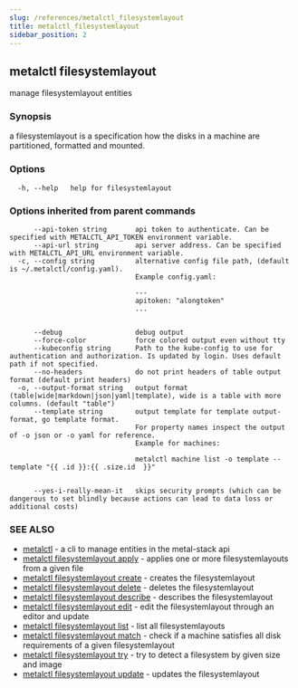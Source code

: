 ```yaml
---
slug: /references/metalctl_filesystemlayout
title: metalctl_filesystemlayout
sidebar_position: 2
---
```


## metalctl filesystemlayout

manage filesystemlayout entities

### Synopsis

a filesystemlayout is a specification how the disks in a machine are partitioned, formatted and mounted.

### Options

```
  -h, --help   help for filesystemlayout
```

### Options inherited from parent commands

```
      --api-token string       api token to authenticate. Can be specified with METALCTL_API_TOKEN environment variable.
      --api-url string         api server address. Can be specified with METALCTL_API_URL environment variable.
  -c, --config string          alternative config file path, (default is ~/.metalctl/config.yaml).
                               Example config.yaml:
                               
                               ---
                               apitoken: "alongtoken"
                               ...
                               
                               
      --debug                  debug output
      --force-color            force colored output even without tty
      --kubeconfig string      Path to the kube-config to use for authentication and authorization. Is updated by login. Uses default path if not specified.
      --no-headers             do not print headers of table output format (default print headers)
  -o, --output-format string   output format (table|wide|markdown|json|yaml|template), wide is a table with more columns. (default "table")
      --template string        output template for template output-format, go template format.
                               For property names inspect the output of -o json or -o yaml for reference.
                               Example for machines:
                               
                               metalctl machine list -o template --template "{{ .id }}:{{ .size.id  }}"
                               
                               
      --yes-i-really-mean-it   skips security prompts (which can be dangerous to set blindly because actions can lead to data loss or additional costs)
```

### SEE ALSO

* [metalctl](./metalctl.md)	 - a cli to manage entities in the metal-stack api
* [metalctl filesystemlayout apply](./metalctl_filesystemlayout_apply.md)	 - applies one or more filesystemlayouts from a given file
* [metalctl filesystemlayout create](./metalctl_filesystemlayout_create.md)	 - creates the filesystemlayout
* [metalctl filesystemlayout delete](./metalctl_filesystemlayout_delete.md)	 - deletes the filesystemlayout
* [metalctl filesystemlayout describe](./metalctl_filesystemlayout_describe.md)	 - describes the filesystemlayout
* [metalctl filesystemlayout edit](./metalctl_filesystemlayout_edit.md)	 - edit the filesystemlayout through an editor and update
* [metalctl filesystemlayout list](./metalctl_filesystemlayout_list.md)	 - list all filesystemlayouts
* [metalctl filesystemlayout match](./metalctl_filesystemlayout_match.md)	 - check if a machine satisfies all disk requirements of a given filesystemlayout
* [metalctl filesystemlayout try](./metalctl_filesystemlayout_try.md)	 - try to detect a filesystem by given size and image
* [metalctl filesystemlayout update](./metalctl_filesystemlayout_update.md)	 - updates the filesystemlayout

